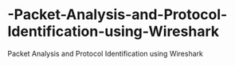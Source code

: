 # -Packet-Analysis-and-Protocol-Identification-using-Wireshark
 Packet Analysis and Protocol Identification using Wireshark
